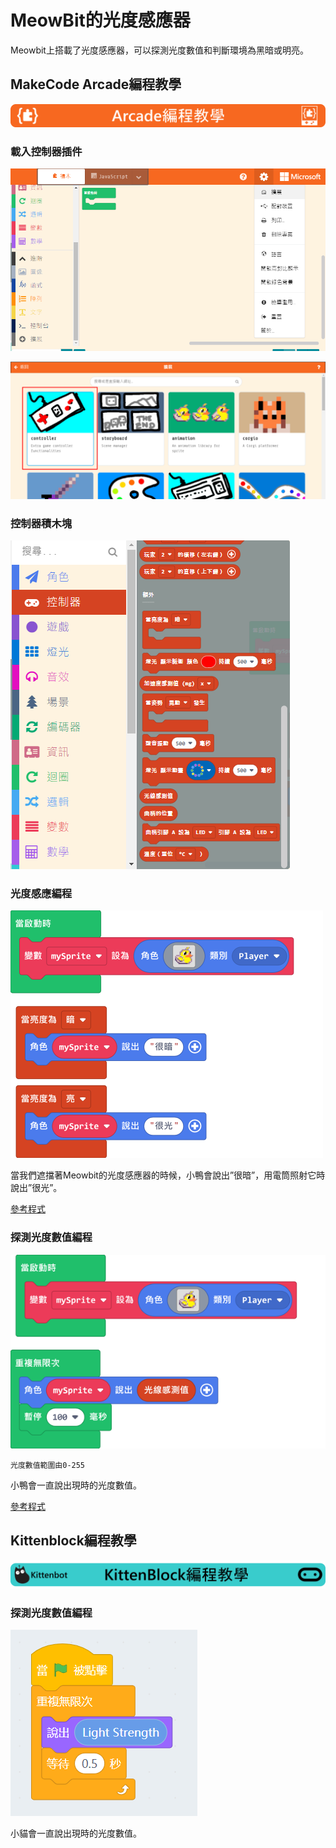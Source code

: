 # MeowBit的光度感應器

Meowbit上搭載了光度感應器，可以探測光度數值和判斷環境為黑暗或明亮。

## MakeCode Arcade編程教學

![](./images/acbanner.png)

### 載入控制器插件

![](./images/sd5.png)

![](./images/light1.png)

### 控制器積木塊

![](./images/light2.png)

### 光度感應編程

![](./images/light3.png)

當我們遮擋著Meowbit的光度感應器的時候，小鴨會說出”很暗”，用電筒照射它時說出”很光”。

[參考程式](https://makecode.com/_EUyfs590PdhJ)

### 探測光度數值編程

![](./images/light4.png)

    光度數值範圍由0-255

小鴨會一直說出現時的光度數值。

[參考程式](https://makecode.com/_VbYeA6apKPd0)

##  Kittenblock編程教學

![](../functional_module/PWmodules/images/kbbanner.png)

### 探測光度數值編程

![](./images/light5.png)

小貓會一直說出現時的光度數值。
